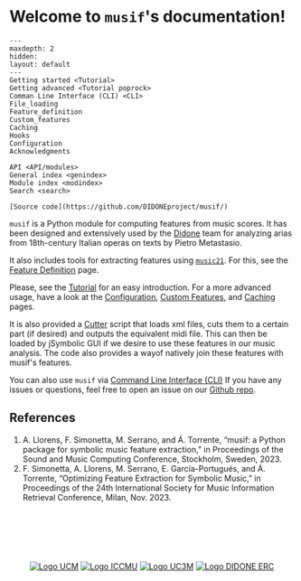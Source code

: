 # Welcome to `musif`'s documentation!
```{toctree}
---
maxdepth: 2
hidden:
layout: default
---
Getting started <Tutorial>
Getting advanced <Tutorial poprock>
Comman Line Interface (CLI) <CLI>
File_loading
Feature_definition
Custom_features
Caching
Hooks
Configuration
Acknowledgments

API <API/modules>
General index <genindex>
Module index <modindex>
Search <search>

[Source code](https://github.com/DIDONEproject/musif/)
```
`musif` is a Python module for computing features from music scores. It has been designed and extensively used by the [Didone](https://didone.eu) team for analyzing arias from 18th-century Italian operas on texts by Pietro Metastasio.

It also includes tools for extracting features using [`music21`](http://web.mit.edu/music21/). For this, see the [Feature Definition](Feature_definition.html) page.

Please, see the [Tutorial](Tutorial.html) for an easy introduction.
For a more advanced usage, have a look at the [Configuration](Configuration.html),
[Custom Features](Custom_features.html), and [Caching](Caching.html) pages.

It is also provided a [Cutter](Cutter_and_midi_extractor.html) script that loads xml files, cuts them to a certain part (if desired) and outputs the equivalent midi file. This can then be loaded by jSymbolic GUI if we desire to use these features in our music analysis. The code also provides a wayof natively join these features with musif's features. 

You can also use `musif` via [Command Line Interface (CLI)](CLI.html)
If you have any issues or questions, feel free to open an issue on our [Github
repo](https://github.com/DIDONEproject/musif/).

## References

1. A. Llorens, F. Simonetta, M. Serrano, and Á. Torrente, “musif: a Python package for symbolic music feature extraction,” in Proceedings of the Sound and Music Computing Conference, Stockholm, Sweden, 2023.
2. F. Simonetta, A. Llorens, M. Serrano, E. García-Portugués, and Á. Torrente, “Optimizing Feature Extraction for Symbolic Music,” in Proceedings of the 24th International Society for Music Information Retrieval Conference, Milan, Nov. 2023.

<link rel="shortcut icon" href="./_static/imgs/logo.png"/>

<p style="text-align:center;margin:100px 0;">
  <a href="https://www.ucm.es" target="_blank"><img src="./_static/imgs/ucm.jpg" alt="Logo UCM" align="middle"></a>
  <a href="https://iccmu.es/" target="_blank"> <img src="./_static/imgs/iccmu.png" alt="Logo ICCMU" align="middle"></a>
  <a href="https://www.uc3m.es" target="_blank"><img src="./_static/imgs/uc3m.png" alt="Logo UC3M" align="middle"></a>
  <a href="https://erc.europa.eu/" target="_blank"><img src="./_static/imgs/erc.jpg" alt="Logo DIDONE ERC" align="middle"></a>
</p>
